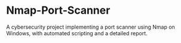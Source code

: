# Nmap-Port-Scanner
A cybersecurity project implementing a port scanner using Nmap on Windows, with automated scripting and a detailed report.
